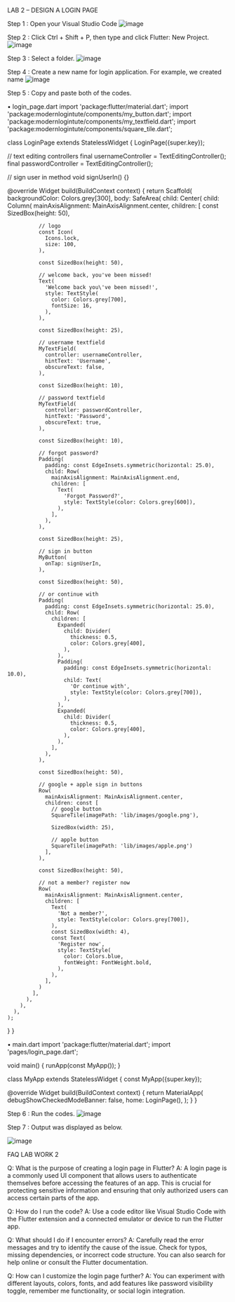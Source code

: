 LAB 2 – DESIGN A LOGIN PAGE

Step 1 : Open your Visual Studio Code 
<img src="https://github.com/addff/2310-ICT602/blob/main/M3CS2666A/Team%201%20-%20Solidariti/Lab%20Work%202/image/lab2a.png?raw=true" alt="image" width="auto" height="auto">

Step 2 : Click Ctrl + Shift + P, then type and click Flutter: New Project.
<img src="https://github.com/addff/2310-ICT602/blob/main/M3CS2666A/Team%201%20-%20Solidariti/Lab%20Work%202/image/lab2b.png?raw=true" alt="image" width="auto" height="auto">

Step 3 : Select a folder.
<img src="https://github.com/addff/2310-ICT602/blob/main/M3CS2666A/Team%201%20-%20Solidariti/Lab%20Work%202/image/lab2c.png?raw=true" alt="image" width="auto" height="auto">
 
Step 4 : Create a new name for login application. For example, we created name 
<img src="https://github.com/addff/2310-ICT602/blob/main/M3CS2666A/Team%201%20-%20Solidariti/Lab%20Work%202/image/lab2d.png?raw=true" alt="image" width="auto" height="auto">
 
Step 5 : Copy and paste both of the codes.

•	login_page.dart
import 'package:flutter/material.dart';
import 'package:modernlogintute/components/my_button.dart';
import 'package:modernlogintute/components/my_textfield.dart';
import 'package:modernlogintute/components/square_tile.dart';

class LoginPage extends StatelessWidget {
  LoginPage({super.key});

  // text editing controllers
  final usernameController = TextEditingController();
  final passwordController = TextEditingController();

  // sign user in method
  void signUserIn() {}

  @override
  Widget build(BuildContext context) {
    return Scaffold(
      backgroundColor: Colors.grey[300],
      body: SafeArea(
        child: Center(
          child: Column(
            mainAxisAlignment: MainAxisAlignment.center,
            children: [
              const SizedBox(height: 50),

              // logo
              const Icon(
                Icons.lock,
                size: 100,
              ),

              const SizedBox(height: 50),

              // welcome back, you've been missed!
              Text(
                'Welcome back you\'ve been missed!',
                style: TextStyle(
                  color: Colors.grey[700],
                  fontSize: 16,
                ),
              ),

              const SizedBox(height: 25),

              // username textfield
              MyTextField(
                controller: usernameController,
                hintText: 'Username',
                obscureText: false,
              ),

              const SizedBox(height: 10),

              // password textfield
              MyTextField(
                controller: passwordController,
                hintText: 'Password',
                obscureText: true,
              ),

              const SizedBox(height: 10),

              // forgot password?
              Padding(
                padding: const EdgeInsets.symmetric(horizontal: 25.0),
                child: Row(
                  mainAxisAlignment: MainAxisAlignment.end,
                  children: [
                    Text(
                      'Forgot Password?',
                      style: TextStyle(color: Colors.grey[600]),
                    ),
                  ],
                ),
              ),

              const SizedBox(height: 25),

              // sign in button
              MyButton(
                onTap: signUserIn,
              ),

              const SizedBox(height: 50),

              // or continue with
              Padding(
                padding: const EdgeInsets.symmetric(horizontal: 25.0),
                child: Row(
                  children: [
                    Expanded(
                      child: Divider(
                        thickness: 0.5,
                        color: Colors.grey[400],
                      ),
                    ),
                    Padding(
                      padding: const EdgeInsets.symmetric(horizontal: 10.0),
                      child: Text(
                        'Or continue with',
                        style: TextStyle(color: Colors.grey[700]),
                      ),
                    ),
                    Expanded(
                      child: Divider(
                        thickness: 0.5,
                        color: Colors.grey[400],
                      ),
                    ),
                  ],
                ),
              ),

              const SizedBox(height: 50),

              // google + apple sign in buttons
              Row(
                mainAxisAlignment: MainAxisAlignment.center,
                children: const [
                  // google button
                  SquareTile(imagePath: 'lib/images/google.png'),

                  SizedBox(width: 25),

                  // apple button
                  SquareTile(imagePath: 'lib/images/apple.png')
                ],
              ),

              const SizedBox(height: 50),

              // not a member? register now
              Row(
                mainAxisAlignment: MainAxisAlignment.center,
                children: [
                  Text(
                    'Not a member?',
                    style: TextStyle(color: Colors.grey[700]),
                  ),
                  const SizedBox(width: 4),
                  const Text(
                    'Register now',
                    style: TextStyle(
                      color: Colors.blue,
                      fontWeight: FontWeight.bold,
                    ),
                  ),
                ],
              )
            ],
          ),
        ),
      ),
    );
  }
}

•	main.dart
import 'package:flutter/material.dart';
import 'pages/login_page.dart';

void main() {
  runApp(const MyApp());
}

class MyApp extends StatelessWidget {
  const MyApp({super.key});

  @override
  Widget build(BuildContext context) {
    return MaterialApp(
      debugShowCheckedModeBanner: false,
      home: LoginPage(),
    );
  }
}

Step 6 : Run the codes.
<img src="https://github.com/addff/2310-ICT602/blob/main/M3CS2666A/Team%201%20-%20Solidariti/Lab%20Work%202/image/lab2e.png?raw=true" alt="image" width="auto" height="auto">

Step 7 : Output was displayed as below.

<img src="https://github.com/addff/2310-ICT602/blob/main/M3CS2666A/Team%201%20-%20Solidariti/Lab%20Work%202/image/lab2f.png?raw=true" alt="image" width="auto" height="auto">


FAQ LAB WORK 2

Q: What is the purpose of creating a login page in Flutter?
A: A login page is a commonly used UI component that allows users to authenticate themselves before accessing the features of an app. This is crucial for protecting sensitive information and ensuring that only authorized users can access certain parts of the app.

Q: How do I run the code?
A: Use a code editor like Visual Studio Code with the Flutter extension and a connected emulator or device to run the Flutter app.

Q: What should I do if I encounter errors?
A: Carefully read the error messages and try to identify the cause of the issue. Check for typos, missing dependencies, or incorrect code structure. You can also search for help online or consult the Flutter documentation.

Q: How can I customize the login page further?
A: You can experiment with different layouts, colors, fonts, and add features like password visibility toggle, remember me functionality, or social login integration.



 
